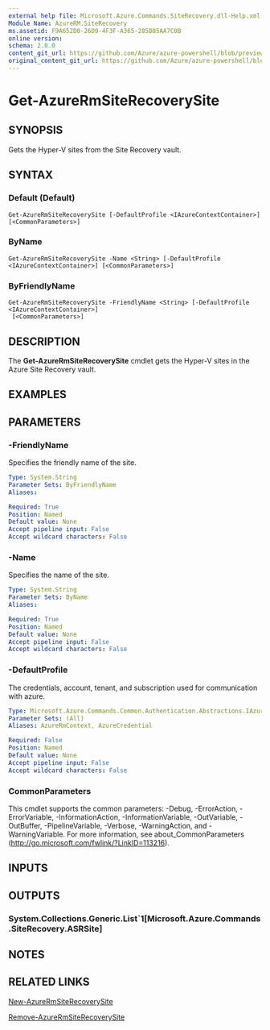 ```yaml
---
external help file: Microsoft.Azure.Commands.SiteRecovery.dll-Help.xml
Module Name: AzureRM.SiteRecovery
ms.assetid: F9A652D0-26D9-4F3F-A365-285B05AA7C0B
online version:
schema: 2.0.0
content_git_url: https://github.com/Azure/azure-powershell/blob/preview/src/ResourceManager/SiteRecovery/Commands.SiteRecovery/help/Get-AzureRmSiteRecoverySite.md
original_content_git_url: https://github.com/Azure/azure-powershell/blob/preview/src/ResourceManager/SiteRecovery/Commands.SiteRecovery/help/Get-AzureRmSiteRecoverySite.md
---
```


# Get-AzureRmSiteRecoverySite

## SYNOPSIS
Gets the Hyper-V sites from the Site Recovery vault.

## SYNTAX

### Default (Default)
```
Get-AzureRmSiteRecoverySite [-DefaultProfile <IAzureContextContainer>] [<CommonParameters>]
```

### ByName
```
Get-AzureRmSiteRecoverySite -Name <String> [-DefaultProfile <IAzureContextContainer>] [<CommonParameters>]
```

### ByFriendlyName
```
Get-AzureRmSiteRecoverySite -FriendlyName <String> [-DefaultProfile <IAzureContextContainer>]
 [<CommonParameters>]
```

## DESCRIPTION
The **Get-AzureRmSiteRecoverySite** cmdlet gets the Hyper-V sites in the Azure Site Recovery vault.

## EXAMPLES

## PARAMETERS

### -FriendlyName
Specifies the friendly name of the site.

```yaml
Type: System.String
Parameter Sets: ByFriendlyName
Aliases: 

Required: True
Position: Named
Default value: None
Accept pipeline input: False
Accept wildcard characters: False
```

### -Name
Specifies the name of the site.

```yaml
Type: System.String
Parameter Sets: ByName
Aliases: 

Required: True
Position: Named
Default value: None
Accept pipeline input: False
Accept wildcard characters: False
```

### -DefaultProfile
The credentials, account, tenant, and subscription used for communication with azure.

```yaml
Type: Microsoft.Azure.Commands.Common.Authentication.Abstractions.IAzureContextContainer
Parameter Sets: (All)
Aliases: AzureRmContext, AzureCredential

Required: False
Position: Named
Default value: None
Accept pipeline input: False
Accept wildcard characters: False
```

### CommonParameters
This cmdlet supports the common parameters: -Debug, -ErrorAction, -ErrorVariable, -InformationAction, -InformationVariable, -OutVariable, -OutBuffer, -PipelineVariable, -Verbose, -WarningAction, and -WarningVariable. For more information, see about_CommonParameters (<http://go.microsoft.com/fwlink/?LinkID=113216>).

## INPUTS

## OUTPUTS

### System.Collections.Generic.List`1[Microsoft.Azure.Commands.SiteRecovery.ASRSite]

## NOTES

## RELATED LINKS

[New-AzureRmSiteRecoverySite](./New-AzureRmSiteRecoverySite.md)

[Remove-AzureRmSiteRecoverySite](./Remove-AzureRmSiteRecoverySite.md)
